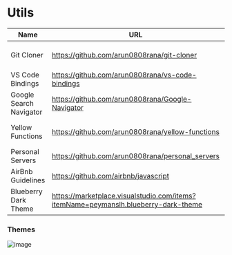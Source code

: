 # Utils

| Name   |URL      |Type |
|----------|-------------|-------------|
| Git Cloner|https://github.com/arun0808rana/git-cloner  | Server + Script |
| VS Code Bindings|https://github.com/arun0808rana/vs-code-bindings   | VS Code |
| Google Search Navigator|https://github.com/arun0808rana/Google-Navigator | Script |
| Yellow Functions|https://github.com/arun0808rana/yellow-functions | VS Code Theme |
| Personal Servers|https://github.com/arun0808rana/personal_servers | Server |
| AirBnb Guidelines|https://github.com/airbnb/javascript | Repo |
| Blueberry Dark Theme|https://marketplace.visualstudio.com/items?itemName=peymanslh.blueberry-dark-theme | VS Code Theme |


### Themes

![image](https://user-images.githubusercontent.com/68982541/191867775-1b05575e-baf2-4de4-a23d-e54fc669c648.png)
